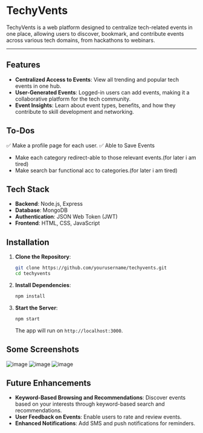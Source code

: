 # TechyVents

TechyVents is a web platform designed to centralize tech-related events in one place, allowing users to discover, bookmark, and contribute events across various tech domains, from hackathons to webinars.


---

## Features
- **Centralized Access to Events**: View all trending and popular tech events in one hub.
- **User-Generated Events**: Logged-in users can add events, making it a collaborative platform for the tech community.
- **Event Insights**: Learn about event types, benefits, and how they contribute to skill development and networking.

## To-Dos
  ✅ Make a profile page for each user.
  ✅ Able to Save Events
- Make each category redirect-able to those relevant events.(for later i am tired)
- Make search bar functional acc to categories.(for later i am tired)
  
## Tech Stack
- **Backend**: Node.js, Express
- **Database**: MongoDB
- **Authentication**: JSON Web Token (JWT)
- **Frontend**: HTML, CSS, JavaScript

## Installation

1. **Clone the Repository**:
   ```bash
   git clone https://github.com/yourusername/techyvents.git
   cd techyvents
   
2. **Install Dependencies**:
   ```bash
   npm install
   
4. **Start the Server**:
   ```bash
   npm start
   ```
   The app will run on `http://localhost:3000`.

## Some Screenshots
![image](https://github.com/user-attachments/assets/cc36251b-69a4-4b01-9ed3-05fafeadfbe1)
![image](https://github.com/user-attachments/assets/f6556c97-5ac4-47be-8623-d180053e4d2c)
![image](https://github.com/user-attachments/assets/94c7717d-b856-4cc4-9d15-40ed970adae0)



## Future Enhancements
- **Keyword-Based Browsing and Recommendations**: Discover events based on your interests through keyword-based search and recommendations.
- **User Feedback on Events**: Enable users to rate and review events.
- **Enhanced Notifications**: Add SMS and push notifications for reminders.
